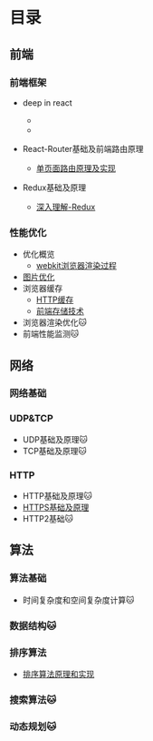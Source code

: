 # 目录

## 前端

### 前端框架
- deep in react
  - [Diff算法]:bug:
  - [Fiber算法]:bug:

- React-Router基础及前端路由原理
  - [单页面路由原理及实现](https://github.com/xwchris/blog/issues/52)

- Redux基础及原理
  - [深入理解-Redux](https://github.com/xwchris/blog/issues/67)

### 性能优化
- 优化概览
  - [webkit浏览器渲染过程](https://github.com/xwchris/blog/issues/62)
- [图片优化](https://github.com/xwchris/blog/issues/63)
- 浏览器缓存
  - [HTTP缓存](https://github.com/xwchris/blog/issues/20)
  - [前端存储技术](https://github.com/xwchris/blog/issues/50)
- 浏览器渲染优化🐱
- 前端性能监测🐱

## 网络

### 网络基础

### UDP&TCP
- UDP基础及原理🐱
- TCP基础及原理🐱

### HTTP
- HTTP基础及原理🐱
- [HTTPS基础及原理](https://github.com/xwchris/blog/issues/17)
- HTTP2基础🐱

## 算法

### 算法基础
- 时间复杂度和空间复杂度计算🐱

### 数据结构🐱

### 排序算法
- [排序算法原理和实现](https://github.com/xwchris/blog/issues/7)

### 搜索算法🐱

### 动态规划🐱
